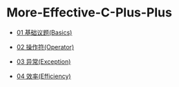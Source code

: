 # More-Effective-C-Plus-Plus

* [01 基础议题(Basics)](https://github.com/steveLauwh/More-Effective-C-Plus-Plus/blob/master/01%20%E5%9F%BA%E7%A1%80%E8%AE%AE%E9%A2%98(Basics).md)

* [02 操作符(Operator)](https://github.com/steveLauwh/More-Effective-C-Plus-Plus/blob/master/02%20%E6%93%8D%E4%BD%9C%E7%AC%A6(Operator).md)

* [03 异常(Exception)](https://github.com/steveLauwh/More-Effective-C-Plus-Plus/blob/master/03%20%E5%BC%82%E5%B8%B8(Exception).md)

* [04 效率(Efficiency)](https://github.com/steveLauwh/More-Effective-C-Plus-Plus/blob/master/04%20%E6%95%88%E7%8E%87(Efficiency).md)
